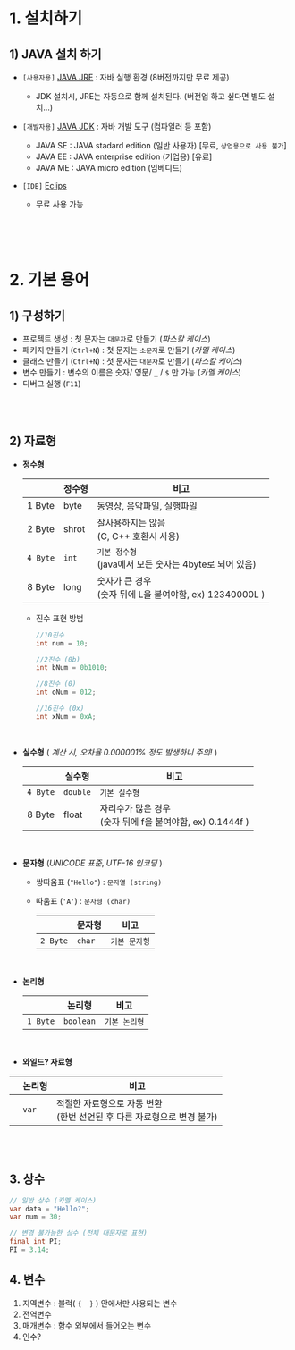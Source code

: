 # 1. 설치하기
## 1) JAVA 설치 하기
- `[사용자용]` [JAVA JRE](https://www.oracle.com/java/technologies/downloads/#sjre8-windows) : 자바 실행 환경 (8버전까지만 무료 제공)
  - JDK 설치시, JRE는 자동으로 함께 설치된다. (버전업 하고 싶다면 별도 설치...)
- `[개발자용]` [JAVA JDK](https://www.oracle.com/java/technologies/downloads/#jdk17-windows) : 자바 개발 도구 (컴파일러 등 포함)
  - JAVA SE : JAVA stadard edition (일반 사용자) [무료, `상업용으로 사용 불가`]
  - JAVA EE : JAVA enterprise edition (기업용) [유료]
  - JAVA ME : JAVA micro edition (임베디드)

- `[IDE]` [Eclips](https://www.eclipse.org/downloads/)
  - 무료 사용 가능

<br><br><br>


# 2. 기본 용어
## 1) 구성하기
- 프로젝트 생성 : 첫 문자는 `대문자`로 만들기 (_파스칼 케이스_)
- 패키지 만들기 (`Ctrl+N`) : 첫 문자는 `소문자`로 만들기 (_카멜 케이스_)
- 클래스 만들기 (`Ctrl+N`) : 첫 문자는 `대문자`로 만들기 (_파스칼 케이스_)
- 변수 만들기 : 변수의 이름은 숫자/ 영문/ `_` / `$` 만 가능 (_카멜 케이스_)
- 디버그 실행 (`F11`)

<br><br>

## 2) 자료형 
- __정수형__

  ||정수형|비고|
  |---|---|---|
  |1 Byte|byte|동영상, 음악파일, 실행파일|
  |2 Byte|shrot|잘사용하지는 않음<br>(C, C++ 호환시 사용)|
  |`4 Byte`|`int`|`기본 정수형`<br>(java에서 모든 숫자는 4byte로 되어 있음)|
  |8 Byte|long|숫자가 큰 경우<br>(숫자 뒤에 L을 붙여야함, ex) 12340000L )|


  - 진수 표현 방법
    ```java
    //10진수
    int num = 10;

    //2진수 (0b)
    int bNum = 0b1010;

    //8진수 (0)
    int oNum = 012;

    //16진수 (0x)
    int xNum = 0xA;
    ```

<br>

- __실수형__ ( _계산 시, 오차율 0.000001% 정도 발생하니 주의!_ )

  ||실수형|비고|
  |---|---|---|
  |`4 Byte`|`double`|`기본 실수형`|
  |8 Byte|float|자리수가 많은 경우<br>(숫자 뒤에 f을 붙여야함, ex) 0.1444f )|

<br>

- __문자형__ (_UNICODE 표준_, _UTF-16 인코딩_ )

  - 쌍따움표 (`"Hello"`) : `문자열 (string)`
  - 따움표 (`'A'`) : `문자형 (char)`
  

    ||문자형|비고|
    |---|---|---|
    |`2 Byte`|`char`|`기본 문자형`|

<br>


- __논리형__

  ||논리형|비고|
  |---|---|---|
  |`1 Byte`|`boolean`|`기본 논리형`|

<br>


- __와일드? 자료형__

||논리형|비고|
|---|---|---|
|<auto>|`var`|적절한 자료형으로 자동 변환<br>(한번 선언된 후 다른 자료형으로 변경 불가)|


<br><br>

## 3. 상수
```java
// 일반 상수 (카멜 케이스)
var data = "Hello?";
var num = 30;

// 변경 불가능한 상수 (전체 대문자로 표현)
final int PI;
PI = 3.14;
```

## 4. 변수
1. 지역변수 : 블럭( `{  }` ) 안에서만 사용되는 변수
2. 전역변수
3. 매개변수 : 함수 외부에서 들어오는 변수
4. 인수?